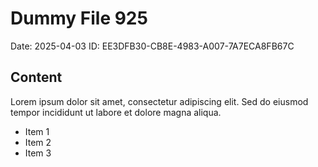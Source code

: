 # Dummy File 925

Date: 2025-04-03
ID: EE3DFB30-CB8E-4983-A007-7A7ECA8FB67C

## Content

Lorem ipsum dolor sit amet, consectetur adipiscing elit.
Sed do eiusmod tempor incididunt ut labore et dolore magna aliqua.

* Item 1
* Item 2
* Item 3
